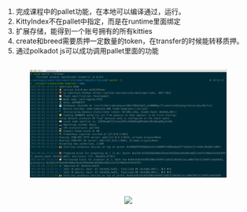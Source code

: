1. 完成课程中的pallet功能，在本地可以编译通过，运行。
2. KittyIndex不在pallet中指定，而是在runtime里面绑定
3. 扩展存储，能得到一个账号拥有的所有kitties
4. create和breed需要质押一定数量的token，在transfer的时候能转移质押。
5. 通过polkadot js可以成功调用pallet里面的功能

<h2 align="center"><img src="static/01-build-pass.png" width="400" /></h2>
<h2 align="center"><img src="static/02-demo.gif" width="400" /></h2>
